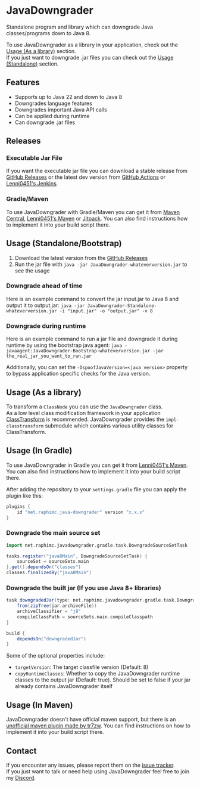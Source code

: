 # JavaDowngrader
Standalone program and library which can downgrade Java classes/programs down to Java 8.

To use JavaDowngrader as a library in your application, check out the [Usage (As a library)](#usage-as-a-library) section.  
If you just want to downgrade .jar files you can check out the [Usage (Standalone)](#usage-standalonebootstrap) section.

## Features
- Supports up to Java 22 and down to Java 8
- Downgrades language features
- Downgrades important Java API calls
- Can be applied during runtime
- Can downgrade .jar files

## Releases
### Executable Jar File
If you want the executable jar file you can download a stable release from [GitHub Releases](https://github.com/RaphiMC/JavaDowngrader/releases/latest) or the latest dev version from [GitHub Actions](https://github.com/RaphiMC/JavaDowngrader/actions/workflows/build.yml) or [Lenni0451's Jenkins](https://build.lenni0451.net/job/JavaDowngrader/).

### Gradle/Maven
To use JavaDowngrader with Gradle/Maven you can get it from [Maven Central](https://mvnrepository.com/artifact/net.raphimc.javadowngrader), [Lenni0451's Maven](https://maven.lenni0451.net/#/releases/net/raphimc/javadowngrader) or [Jitpack](https://jitpack.io/#RaphiMC/JavaDowngrader).
You can also find instructions how to implement it into your build script there.

## Usage (Standalone/Bootstrap)
1. Download the latest version from the [GitHub Releases](#executable-jar-file)
2. Run the jar file with `java -jar JavaDowngrader-whateverversion.jar` to see the usage

### Downgrade ahead of time
Here is an example command to convert the jar input.jar to Java 8 and output it to output.jar:
``java -jar JavaDowngrader-Standalone-whateverversion.jar -i "input.jar" -o "output.jar" -v 8``

### Downgrade during runtime
Here is an example command to run a jar file and downgrade it during runtime by using the bootstrap java agent:
``java -javaagent:JavaDowngrader-Bootstrap-whateverversion.jar -jar the_real_jar_you_want_to_run.jar``

Additionally, you can set the ``-DspoofJavaVersion=<java version>`` property to bypass application specific checks for the Java version.

## Usage (As a library)
To transform a ``ClassNode`` you can use the ``JavaDowngrader`` class.  
As a low level class modification framework in your application [ClassTransform](https://github.com/Lenni0451/ClassTransform) is recommended.
JavaDowngrader provides the ``impl-classtransform`` submodule which contains various utility classes for ClassTransform.

## Usage (In Gradle)
To use JavaDowngrader in Gradle you can get it from [Lenni0451's Maven](https://maven.lenni0451.net/#/releases/net/raphimc/java-downgrader).
You can also find instructions how to implement it into your build script there.

After adding the repository to your ``settings.gradle`` file you can apply the plugin like this:
```groovy
plugins {
    id "net.raphimc.java-downgrader" version "x.x.x"
}
```

### Downgrade the main source set
```groovy
import net.raphimc.javadowngrader.gradle.task.DowngradeSourceSetTask

tasks.register("java8Main", DowngradeSourceSetTask) {
    sourceSet = sourceSets.main
}.get().dependsOn("classes")
classes.finalizedBy("java8Main")
```

### Downgrade the built jar (If you use Java 8+ libraries)
```groovy
task downgradedJar(type: net.raphimc.javadowngrader.gradle.task.DowngradeJarTask, dependsOn: jar) {
    from(zipTree(jar.archiveFile))
    archiveClassifier = "j8"
    compileClassPath = sourceSets.main.compileClasspath
}

build {
    dependsOn("downgradedJar")
}
```

Some of the optional properties include:
- ``targetVersion``: The target classfile version (Default: 8)
- ``copyRuntimeClasses``: Whether to copy the JavaDowngrader runtime classes to the output jar (Default: true). Should be set to false if your jar already contains JavaDowngrader itself

## Usage (In Maven)
JavaDowngrader doesn't have official maven support, but there is an [unofficial maven plugin made by tr7zw](https://github.com/tr7zw/JavaDowngrader-Maven).
You can find instructions on how to implement it into your build script there.

## Contact
If you encounter any issues, please report them on the
[issue tracker](https://github.com/RaphiMC/JavaDowngrader/issues).  
If you just want to talk or need help using JavaDowngrader feel free to join my
[Discord](https://discord.gg/dCzT9XHEWu).
